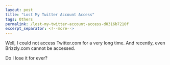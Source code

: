```yaml
---
layout: post
title: "Lost My Twitter Account Access"
tags: Others
permalink: /lost-my-twitter-account-access-d0316b7210f
excerpt_separator: <!--more-->
---
```

Well, I could not access Twitter.com for a very long time. And recently, even Brizzly.com cannot be accessed.

Do I lose it for ever?
<!--more-->